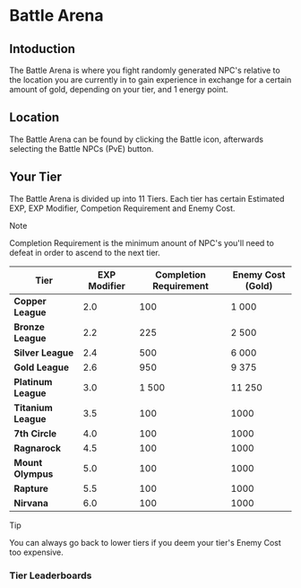 # Battle Arena

## Intoduction

The Battle Arena is where you fight randomly generated NPC's relative to the location you are currently in to gain experience in exchange for a certain amount of gold, depending on your tier, and 1 energy point.

## Location

The Battle Arena can be found by clicking the Battle icon, afterwards selecting the Battle NPCs (PvE) button.

## Your Tier

The Battle Arena is divided up into 11 Tiers. Each tier has certain Estimated EXP, EXP Modifier, Competion Requirement and Enemy Cost.

> [!Note]
> Completion Requirement is the minimum anount of NPC's you'll need to defeat in order to ascend to the next tier.

| Tier                | EXP Modifier | Completion Requirement | Enemy Cost (Gold) |
|---------------------|--------------|------------------------|-------------------|
| **Copper League**   | 2.0          | 100                    | 1 000
| **Bronze League**   | 2.2          | 225                    | 2 500
| **Silver League**   | 2.4          | 500                    | 6 000
| **Gold League**     | 2.6          | 950                    | 9 375
| **Platinum League** | 3.0          | 1 500                  | 11 250
| **Titanium League** | 3.5          | 100                    | 1000
| **7th Circle**      | 4.0          | 100                    | 1000
| **Ragnarock**       | 4.5          | 100                    | 1000
| **Mount Olympus**   | 5.0          | 100                    | 1000
| **Rapture**         | 5.5          | 100                    | 1000
| **Nirvana**         | 6.0          | 100                    | 1000
> [!Tip]
> You can always go back to lower tiers if you deem your tier's Enemy Cost too expensive.

### Tier Leaderboards

